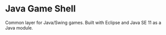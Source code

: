 # Java Game Shell

Common layer for Java/Swing games. Built with Eclipse and Java SE 11 as a Java module.
